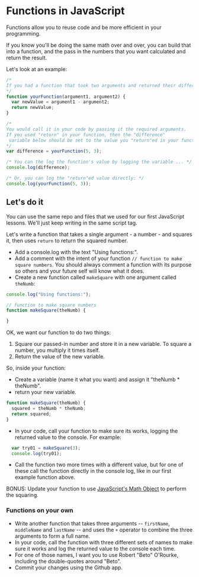 
# Functions in JavaScript

Functions allow you to reuse code and be more efficient in your programming.

If you know you'll be doing the same math over and over, you can build that into a function, and the pass in the numbers that you want calculated and return the result.

Let's look at an example:

```js
/*
If you had a function that took two arguments and returned their difference ...
*/
function yourFunction(argument1, argument2) {
  var newValue = argument1 - argument2;
  return newValue;
}

/*
You would call it in your code by passing it the required arguments.
If you used "return" in your function, then the "difference"
 variable below should be set to the value you "return"ed in your function
*/
var difference = yourFunction(5, 3);

/* You can the log the function's value by logging the variable ... */
console.log(difference);

/* Or, you can log the "return"ed value directly: */
console.log(yourFunction(5, 3));
```

## Let's do it

You can use the same repo and files that we used for our first JavaScript lessons. We'll just keep writing in the same script tag.

Let's write a function that takes a single argument - a number - and squares it, then uses `return` to return the squared number.

- Add a console.log with the text "Using functions:".
- Add a comment with the intent of your function `// function to make square numbers`. You should always comment a function with its purpose so others and your future self will know what it does.
- Create a new function called `makeSquare` with one argument called `theNumb`:

```js
console.log("Using functions:");

// function to make square numbers
function makeSquare(theNumb) {

}
```

OK, we want our function to do two things:

1. Square our passed-in number and store it in a new variable. To square a number, you multiply it times itself.
2. Return the value of the new variable.

So, inside your function:

- Create a variable (name it what you want) and assign it "theNumb * theNumb".
- return your new variable.

```js
function makeSquare(theNumb) {
  squared = theNumb * theNumb;
  return squared;
}
```

- In your code, call your function to make sure its works, logging the returned value to the console. For example:

```js
  var try01 = makeSquare(3);
  console.log(try01);
```

- Call the function two more times with a different value, but for one of these call the function directly in the console log, like in our first example function above.

BONUS: Update your function to use [JavaScript's Math Object](https://www.w3schools.com/Js/js_math.asp) to perform the squaring.

### Functions on your own

- Write another function that takes three arguments -- `firstName`, `middleName` and `lastName` -- and uses the `+` operator to combine the three arguments to form a full name.
- In your code, call the function with three different sets of names to make sure it works and log the returned value to the console each time.
- For one of those names, I want you to use Robert "Beto" O'Rourke, including the double-quotes around "Beto".
- Commit your changes using the Github app.
